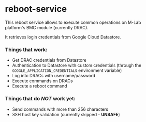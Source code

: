 # reboot-service
This reboot service allows to execute common operations on M-Lab platform's
BMC module (currently DRAC).

It retrieves login credentials from Google Cloud Datastore.

### Things that work:
- Get DRAC credentials from Datastore
- Authentication to Datastore with custom credentials
(through the `GOOGLE_APPLICATION_CREDENTIALS` environment variable)
- Log into DRACs with username/password
- Execute commands on DRACs
- Execute a reboot command

### Things that do *NOT* work yet:
- Send commands with more than 256 characters
- SSH host key validation (currently skipped - **UNSAFE**)
